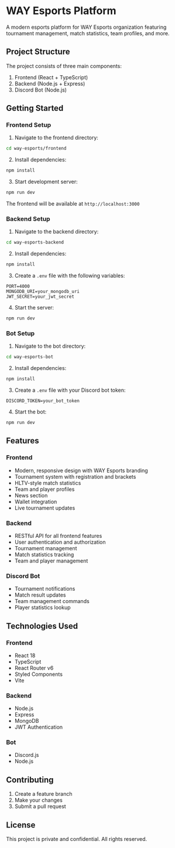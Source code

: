 # WAY Esports Platform

A modern esports platform for WAY Esports organization featuring tournament management, match statistics, team profiles, and more.

## Project Structure

The project consists of three main components:

1. Frontend (React + TypeScript)
2. Backend (Node.js + Express)
3. Discord Bot (Node.js)

## Getting Started

### Frontend Setup

1. Navigate to the frontend directory:
```bash
cd way-esports/frontend
```

2. Install dependencies:
```bash
npm install
```

3. Start development server:
```bash
npm run dev
```

The frontend will be available at `http://localhost:3000`

### Backend Setup

1. Navigate to the backend directory:
```bash
cd way-esports-backend
```

2. Install dependencies:
```bash
npm install
```

3. Create a `.env` file with the following variables:
```env
PORT=4000
MONGODB_URI=your_mongodb_uri
JWT_SECRET=your_jwt_secret
```

4. Start the server:
```bash
npm run dev
```

### Bot Setup

1. Navigate to the bot directory:
```bash
cd way-esports-bot
```

2. Install dependencies:
```bash
npm install
```

3. Create a `.env` file with your Discord bot token:
```env
DISCORD_TOKEN=your_bot_token
```

4. Start the bot:
```bash
npm run dev
```

## Features

### Frontend
- Modern, responsive design with WAY Esports branding
- Tournament system with registration and brackets
- HLTV-style match statistics
- Team and player profiles
- News section
- Wallet integration
- Live tournament updates

### Backend
- RESTful API for all frontend features
- User authentication and authorization
- Tournament management
- Match statistics tracking
- Team and player management

### Discord Bot
- Tournament notifications
- Match result updates
- Team management commands
- Player statistics lookup

## Technologies Used

### Frontend
- React 18
- TypeScript
- React Router v6
- Styled Components
- Vite

### Backend
- Node.js
- Express
- MongoDB
- JWT Authentication

### Bot
- Discord.js
- Node.js

## Contributing

1. Create a feature branch
2. Make your changes
3. Submit a pull request

## License

This project is private and confidential. All rights reserved. 